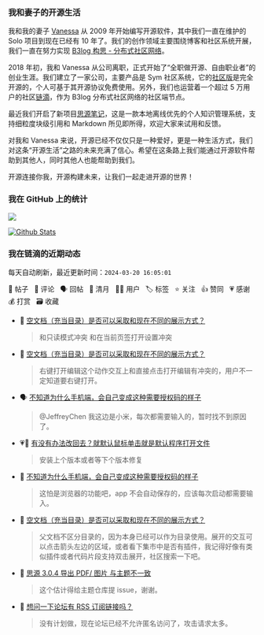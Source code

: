 ### 我和妻子的开源生活

我和我的妻子 [Vanessa](https://github.com/Vanessa219) 从 2009 年开始编写开源软件，其中我们一直在维护的 Solo 项目到现在已经有 10 年了。我们的创作领域主要围绕博客和社区系统开展，我们一直在努力实现 [B3log 构思 - 分布式社区网络](https://ld246.com/article/1546941897596)。

2018 年初，我和 Vanessa 从公司离职，正式开始了“全职做开源、自由职业者”的创业生涯。我们建立了一家公司，主要产品是 Sym 社区系统，它的[社区版](https://github.com/88250/symphony)是完全开源的，个人可基于其开源协议免费使用。另外，我们也运营着一个超过 5 万用户的社区[链滴](https://ld246.com)，作为 B3log 分布式社区网络的社区端节点。

最近我们开启了新项目[思源笔记](https://github.com/siyuan-note/siyuan)，这是一款本地离线优先的个人知识管理系统，支持细粒度块级引用和 Markdown 所见即所得，欢迎大家来试用和反馈。

对我和 Vanessa 来说，开源已经不仅仅只是一种爱好，更是一种生活方式，我们对这条“开源生活”之路的未来充满了信心。希望在这条路上我们能通过开源软件帮助到其他人，同时其他人也能帮助到我们。

开源连接你我，开源构建未来，让我们一起走进开源的世界！

### 我在 GitHub 上的统计

<a title="Hits" target="_blank" href="https://github.com/88250/88250"><img src="https://hits.b3log.org/88250/88250.svg"></a>

[![Github Stats](https://github-readme-stats.vercel.app/api?username=88250&theme=tokyonight&show_icons=true)](https://github.com/88250)

<!--events start -->

### 我在链滴的近期动态

每天自动刷新，最近更新时间：`2024-03-20 16:05:01`

📝 帖子 &nbsp; 💬 评论 &nbsp; 🗣 回帖 &nbsp; 🌙 清月 &nbsp; 👨‍💻 用户 &nbsp; 🏷️ 标签 &nbsp; ⭐️ 关注 &nbsp; 👍 赞同 &nbsp; 💗 感谢 &nbsp; 💰 打赏 &nbsp; 🗃 收藏

* 💬 [空文档（充当目录）是否可以采取和现在不同的展示方式？](https://ld246.com/article/1710168748943/comment/1710916995588#comments)

  > 和只读模式冲突 和在当前页签打开设置冲突
* 💬 [空文档（充当目录）是否可以采取和现在不同的展示方式？](https://ld246.com/article/1710168748943/comment/1710915171171#comments)

  > 右键打开编辑这个动作交互上和直接点击打开编辑有冲突的，用户不一定知道要右键打开。
* 🗣 [不知道为什么手机端，会自己变成这种需要授权码的样子](https://ld246.com/article/1710832234231/comment/1710908840066#comments)

  > @JeffreyChen 我这边是小米，每次都需要输入的，暂时找不到原因了。
* 💗💬 [有没有办法改回去？就默认鼠标单击就是默认程序打开文件](https://ld246.com/article/1710912824865/comment/1710913392236#comments)

  > 安装上个版本或者等下个版本修复
* 💬 [不知道为什么手机端，会自己变成这种需要授权码的样子](https://ld246.com/article/1710832234231/comment/1710908840066#comments)

  > 这怕是浏览器的功能吧，app 不会自动保存的，应该每次启动都需要输入。
* 💬 [空文档（充当目录）是否可以采取和现在不同的展示方式？](https://ld246.com/article/1710168748943/comment/1710904966962#comments)

  > 父文档不区分目录的，因为本身已经可以作为目录使用。展开的交互可以点击箭头左边的区域，或者看下集市中是否有插件，我记得好像有类似插件或者代码片段支持双击展开，社区搜索一下吧。
* 💬 [思源 3.0.4 导出 PDF/ 图片 与主题不一致](https://ld246.com/article/1710901752778/comment/1710903767329#comments)

  > 这个估计得给主题仓库提 issue，谢谢。
* 💬 [想问一下论坛有 RSS 订阅链接吗？](https://ld246.com/article/1693102986720/comment/1710903695223#comments)

  > 没有计划做，现在论坛已经不允许匿名访问了，攻击请求太多。


<!--events end -->
